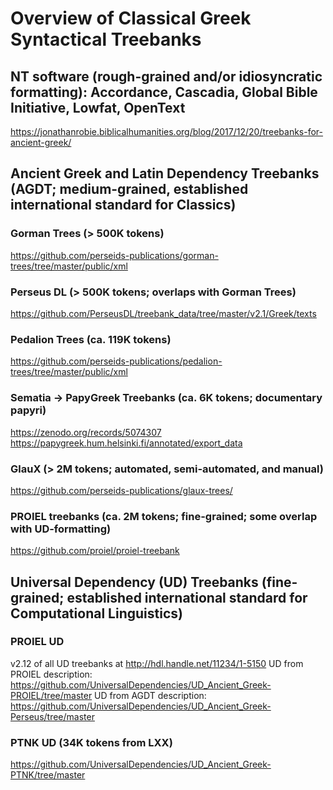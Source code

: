 # Overview of Classical Greek Syntactical Treebanks

## NT software (rough-grained and/or idiosyncratic formatting): Accordance, Cascadia, Global Bible Initiative, Lowfat, OpenText
https://jonathanrobie.biblicalhumanities.org/blog/2017/12/20/treebanks-for-ancient-greek/

## Ancient Greek and Latin Dependency Treebanks (AGDT; medium-grained, established international standard for Classics)

### Gorman Trees (> 500K tokens)
https://github.com/perseids-publications/gorman-trees/tree/master/public/xml

### Perseus DL (> 500K tokens; overlaps with Gorman Trees)
https://github.com/PerseusDL/treebank_data/tree/master/v2.1/Greek/texts

### Pedalion Trees (ca. 119K tokens)
https://github.com/perseids-publications/pedalion-trees/tree/master/public/xml

### Sematia -> PapyGreek Treebanks (ca. 6K tokens; documentary papyri)
https://zenodo.org/records/5074307
https://papygreek.hum.helsinki.fi/annotated/export_data

### GlauX (> 2M tokens; automated, semi-automated, and manual)
https://github.com/perseids-publications/glaux-trees/ 

### PROIEL treebanks (ca. 2M tokens; fine-grained; some overlap with UD-formatting)
https://github.com/proiel/proiel-treebank

## Universal Dependency (UD) Treebanks (fine-grained; established international standard for Computational Linguistics)

### PROIEL UD 
v2.12 of all UD treebanks at http://hdl.handle.net/11234/1-5150
UD from PROIEL description: https://github.com/UniversalDependencies/UD_Ancient_Greek-PROIEL/tree/master
UD from AGDT description: https://github.com/UniversalDependencies/UD_Ancient_Greek-Perseus/tree/master

### PTNK UD (34K tokens from LXX)
https://github.com/UniversalDependencies/UD_Ancient_Greek-PTNK/tree/master